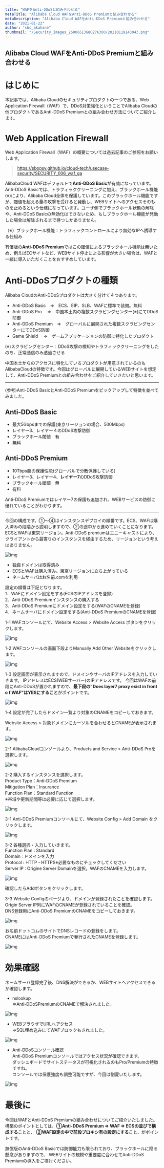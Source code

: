 ```yaml
---
title: "WAFをAnti-DDoSと組み合わせる"
metaTitle: "Alibaba Cloud WAFをAnti-DDoS Premiumと組み合わせる"
metaDescription: "Alibaba Cloud WAFをAnti-DDoS Premiumと組み合わせる"
date: "2021-01-22"
author: "sbc_akahane"
thumbnail: "/Security_images_26006613680276300/20210119143043.png"
---
```


## Alibaba Cloud WAFをAnti-DDoS Premiumと組み合わせる

# はじめに
本記事では、Alibaba Cloudのセキュリティプロダクトの一つである、Web Application Firewall（WAF）で、DDoS対策強化ということでAlibaba Cloudの他プロダクトであるAnti-DDoS Premiumとの組み合わせ方法についてご紹介します。

# Web Application Firewall
Web Application Firewall（WAF）の概要については過去記事のご参照をお願いします。
> https://sbopsv.github.io/cloud-tech/usecase-security/SECURITY_006_waf_ga

AlibabaCloud WAFはデフォルトで**Anti-DDoS Basic**が有効になっています。Anti-DDoS Basicでは、トラフィッククリーニングに加え、ブラックホール機能(※)により、Alibaba Cloud全体を保護しています。このブラックホール機能ですが、閾値を超える量の攻撃を受けると発動し、WEBサイトへのアクセスそのものを止めるという仕様になっています。ユーザ側でブラックホール状態の解除や、Anti-DDoS Basicの無効化はできないため、もしブラックホール機能が発動した場合は解除されるまで待つしかありません。     

（※）ブラックホール機能：トラフィックコントロールにより無効なIPへ誘導する仕組み     

有償版の**Anti-DDoS Premium**ではこの閾値によるブラックホール機能は無いため、例えばECサイトなど、WEBサイト停止による影響が大きい場合は、WAFと一緒に導入いただくことをおすすめしています。    


# Anti-DDoSプロダクトの種類

Alibaba CloudのAnti-DDoSプロダクトは大きく分けて４つあります。

* Anti-DDoS Basic　⇒　ECS、EIP、SLB、WAFに標準で装備。無料  
* Anti-DDoS Pro　 ⇒　中国本土内の複数スクラビングセンター(※)にてDDoS防御  
* Anti-DDoS Premium　⇒　グローバルに展開された複数スクラビングセンターにてDDoS防御  
* Game Shield　 ⇒　ゲームアプリケーションの防御に特化したプロダクト  

(※)スクラビングセンター：DDoS攻撃の検知やトラフィッククリーニングをしたのち、正常通信のみ透過させる

中国本土からのアクセスに特化しているプロダクトが用意されているのもAlibabaCloudの特徴です。今回はグローバルに展開しているWEBサイトを想定して、Anti-DDoS Premiumとの組み合わせをご紹介していきたいと思います。

___

(参考)Anti-DDoS BasicとAnti-DDoS Premiumをピックアップして特徴を並べてみました。  

## Anti-DDoS Basic  
* 最大5Gbpsまでの保護(東京リージョンの場合、500Mbps)  
* レイヤー3、レイヤー４のDDoS攻撃防御  
* ブラックホール閾値　有  
* 無料

## Anti-DDoS Premium  
* 10Tbps超の保護性能(グローバルで分散保護している)  
* レイヤー3、レイヤー4、**レイヤー7**のDDoS攻撃防御  
* ブラックホール閾値　無  
* 有料

Anti-DDoS Premiumではレイヤー7の保護も追加され、WEBサービスの防御に優れていることがわかります。

___

今回の構成です。①～④はインスタンスデプロイの順番です。ECS、WAFは購入済みの段階から説明しますので、②の途中から進めていくことになります。ECSとWAFは東京リージョン。Anti-DDoS premiumはエニーキャストにより、クライアントから最寄りのインスタンスを経由するため、リージョンという考えはありません。

![img](https://raw.githubusercontent.com/sbopsv/cloud-tech/master/content/usecase-security/Security_images_26006613680276300/20210119143043.png "img")      

* 独自ドメインは取得済み  
* ECSとWAFは購入済み。東京リージョンに立ち上がっている  
* ネームサーバはお名前.comを利用  

設定の順番は下記となります。       
1．WAFにドメイン設定をする(ECSのIPアドレスを登録)            
2．Anti-DDoS Premiumインスタンスの購入する      
3．Anti-DDoS Premiumにドメイン設定をする(WAFのCNAMEを登録)        
4．ネームサーバにドメイン設定をする(Anti-DDoS PremiumのCNAMEを登録)           

1-1 WAFコンソールにて、Website Access > Website Access ボタンをクリックします。

![img](https://raw.githubusercontent.com/sbopsv/cloud-tech/master/content/usecase-security/Security_images_26006613680276300/20210119113541.png "img")      

1-2 WAFコンソールの画面下段よりManually Add Other Websiteをクリックします。

![img](https://raw.githubusercontent.com/sbopsv/cloud-tech/master/content/usecase-security/Security_images_26006613680276300/20210119113558.png "img")      

1-3 設定画面が表示されますので、ドメインやサーバのIPアドレスを入力していきます。 IPアドレスはECS(WEBサーバー)のIPアドレスです。 今回はWAFの前段にAnti-DDoSが置かれますので、**最下段の"Does layer7 proxy exist in front o f WAF"はYESにすること**がポイントです。

![img](https://raw.githubusercontent.com/sbopsv/cloud-tech/master/content/usecase-security/Security_images_26006613680276300/20210119113313.png "img")      

1-4 設定が完了したらドメイン一覧より対象のCNAMEをコピーしておきます。

Website Access > 対象ドメインにカーソルを合わせるとCNAMEが表示されます。

![img](https://raw.githubusercontent.com/sbopsv/cloud-tech/master/content/usecase-security/Security_images_26006613680276300/20210119112703.png "img")      

2-1 AlibabaCloudコンソールより、Products and Service > Anti-DDoS Proを選択します。

![img](https://raw.githubusercontent.com/sbopsv/cloud-tech/master/content/usecase-security/Security_images_26006613680276300/20210119110920.png "img")      

2-2 購入するインスタンスを選択します。  
Product Type：Anti-DDoS Premium   
Mitigation Plan：Insurance   
Function Plan：Standard Function  
※帯域や更新期間等は必要に応じて選択します。

![img](https://raw.githubusercontent.com/sbopsv/cloud-tech/master/content/usecase-security/Security_images_26006613680276300/20210119110647.png "img")      

3-1 Anti-DDoS Premiumコンソールにて、Website Config > Add Domain をクリックします。

![img](https://raw.githubusercontent.com/sbopsv/cloud-tech/master/content/usecase-security/Security_images_26006613680276300/20210119144758.png "img")      

3-2 各種選択・入力していきます。  
Function Plan : Standard  
Domain : ドメインを入力  
Protocol : HTTP・HTTPS※必要なものにチェックしてください  
Server IP : Origine Server Domainを選択。WAFのCNAMEを入力します。

![img](https://raw.githubusercontent.com/sbopsv/cloud-tech/master/content/usecase-security/Security_images_26006613680276300/20210119145536.png "img")      

確認したらAddボタンをクリックします。

3-3 Website Configのページより、ドメインが登録されたことを確認します。 Origin Server IP列にWAFのCNAMEが登録されていることを確認。  
DNS登録用にAnti-DDoS PremiumのCNAMEをコピーしておきます。  

![img](https://raw.githubusercontent.com/sbopsv/cloud-tech/master/content/usecase-security/Security_images_26006613680276300/20210119150050.png "img")      

お名前ドットコムのサイトでDNSレコードの登録をします。  
CNAMEにはAnti-DDoS Premiumで発行されたCNAMEを登録します。

![img](https://raw.githubusercontent.com/sbopsv/cloud-tech/master/content/usecase-security/Security_images_26006613680276300/20210119144549.png "img")      


# 効果確認
ネームサーバ登録完了後、DNS解決ができるか、WEBサイトへアクセスできるか確認します。

* nslookup  
⇒Anti-DDoSPremiumのCNAMEで解決されました。

![img](https://raw.githubusercontent.com/sbopsv/cloud-tech/master/content/usecase-security/Security_images_26006613680276300/20210119144216.png "img")      

* WEBブラウザでURLへアクセス  
⇒SQL埋め込みにてWAFブロックもされました。

![img](https://raw.githubusercontent.com/sbopsv/cloud-tech/master/content/usecase-security/Security_images_26006613680276300/20210119155416.png "img")      

* Anti-DDoSコンソール確認  
Anti-DDoS Premiumコンソールではアクセス状況が確認できます。  
ダッシュボードでサイトステータスが可視化されるのもPro/Premiumの特徴ですね。  
コンソールでは保護強度も調整可能ですが、今回は割愛いたします。  

![img](https://raw.githubusercontent.com/sbopsv/cloud-tech/master/content/usecase-security/Security_images_26006613680276300/20210120192958.png "img")      


# 最後に
今回はWAFとAnti-DDoS Premiumの組み合わせについてご紹介いたしました。 構築のポイントとしては、**①Anti-DDoS Premium ⇒ WAF ⇒ ECSの並びで構成する**ことと、 **②WAF設定の中で前段プロキシ有の設定にする**こと、がポイントです。

無償版のAnti-DDoS Basicでは防御能力も限られており、ブラックホールに陥る懸念がありますので、 WEBサイトの規模や重要度に合わせてAnti-DDoS Premiumの導入をご検討ください。


